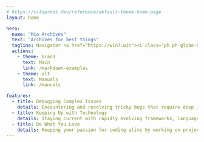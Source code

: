 ```yaml
---
# https://vitepress.dev/reference/default-theme-home-page
layout: home

hero:
  name: "Mio Archives"
  text: "Archives for best things"
  tagline: Navigator <a href="https://win7.win"><i class="ph ph-globe-hemisphere-west"></i> Win7.win</a>
  actions:
    - theme: brand
      text: Main
      link: /markdown-examples
    - theme: alt
      text: Manuals
      link: /manuals

features:
  - title: Debugging Complex Issues
    details: Encountering and resolving tricky bugs that require deep investigation and creative problem-solving.
  - title: Keeping Up with Technology
    details: Staying current with rapidly evolving frameworks, languages, and best practices in the software industry.
  - title: Do What You Love
    details: Keeping your passion for coding alive by working on projects that excite you and contribute to your growth.
---
```


